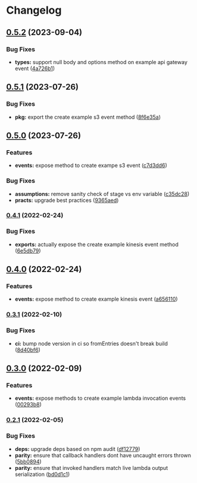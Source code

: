 # Changelog

## [0.5.2](https://github.com/ehmpathy/simple-lambda-testing-methods/compare/v0.5.1...v0.5.2) (2023-09-04)


### Bug Fixes

* **types:** support null body and options method on example api gateway event ([4a726b1](https://github.com/ehmpathy/simple-lambda-testing-methods/commit/4a726b1d422e4c57d834eaa7f0601eb051474c5e))

## [0.5.1](https://github.com/ehmpathy/simple-lambda-testing-methods/compare/v0.5.0...v0.5.1) (2023-07-26)


### Bug Fixes

* **pkg:** export the create example s3 event method ([8f6e35a](https://github.com/ehmpathy/simple-lambda-testing-methods/commit/8f6e35a6692296baf563460833d51dec6ab70e28))

## [0.5.0](https://github.com/ehmpathy/simple-lambda-testing-methods/compare/v0.4.1...v0.5.0) (2023-07-26)


### Features

* **events:** expose method to create exampe s3 event ([c7d3dd6](https://github.com/ehmpathy/simple-lambda-testing-methods/commit/c7d3dd66915797ae66d607c4339128ce1072c4a3))


### Bug Fixes

* **assumptions:** remove sanity check of stage vs env variable ([c35dc28](https://github.com/ehmpathy/simple-lambda-testing-methods/commit/c35dc287b5ea5d0028c2080b1d5af55b92133cf4))
* **practs:** upgrade best practices ([9365aed](https://github.com/ehmpathy/simple-lambda-testing-methods/commit/9365aed9201fc34c247baaeb64fa06fe58da9228))

### [0.4.1](https://www.github.com/uladkasach/simple-lambda-testing-methods/compare/v0.4.0...v0.4.1) (2022-02-24)


### Bug Fixes

* **exports:** actually expose the create example kinesis event method ([6e5db79](https://www.github.com/uladkasach/simple-lambda-testing-methods/commit/6e5db79e5d76dd017f4e7976329c97835aaef8a0))

## [0.4.0](https://www.github.com/uladkasach/simple-lambda-testing-methods/compare/v0.3.1...v0.4.0) (2022-02-24)


### Features

* **events:** expose method to create example kinesis event ([a656110](https://www.github.com/uladkasach/simple-lambda-testing-methods/commit/a6561106d6b95f456096ffbdee97c51775586894))

### [0.3.1](https://www.github.com/uladkasach/simple-lambda-testing-methods/compare/v0.3.0...v0.3.1) (2022-02-10)


### Bug Fixes

* **ci:** bump node version in ci so fromEntries doesn't break build ([8d40bf6](https://www.github.com/uladkasach/simple-lambda-testing-methods/commit/8d40bf68b60692cce991bcce7e6de21cd2c36e7d))

## [0.3.0](https://www.github.com/uladkasach/simple-lambda-testing-methods/compare/v0.2.1...v0.3.0) (2022-02-09)


### Features

* **events:** expose methods to create example lambda invocation events ([00293b8](https://www.github.com/uladkasach/simple-lambda-testing-methods/commit/00293b867507e9dc4088fc03827294aa5b0cd460))

### [0.2.1](https://www.github.com/uladkasach/simple-lambda-testing-methods/compare/v0.2.0...v0.2.1) (2022-02-05)


### Bug Fixes

* **deps:** upgrade deps based on npm audit ([df12779](https://www.github.com/uladkasach/simple-lambda-testing-methods/commit/df12779cd0d3cc837407555649affeec98450d31))
* **parity:** ensure that callback handlers dont have uncaught errors thrown ([5bb0894](https://www.github.com/uladkasach/simple-lambda-testing-methods/commit/5bb08949999848997d90c6f9fb9c677cec28c63b))
* **parity:** ensure that invoked handlers match live lambda output serialization ([bd0d1c1](https://www.github.com/uladkasach/simple-lambda-testing-methods/commit/bd0d1c1eb67ec08b00462de5641ce45fafbb270e))
